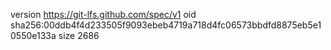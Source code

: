 version https://git-lfs.github.com/spec/v1
oid sha256:00ddb4f4d233505f9093ebeb4719a718d4fc06573bbdfd8875eb5e10550e133a
size 2686
